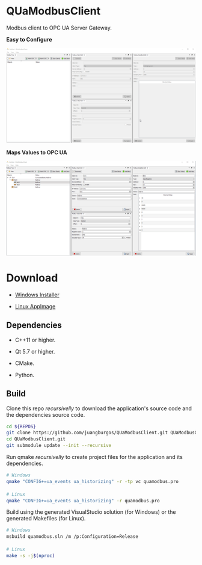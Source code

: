 # QUaModbusClient

Modbus client to OPC UA Server Gateway.

**Easy to Configure**

<p align="center">
  <img src="./res/gifs/modbus01.gif">
</p>

**Maps Values to OPC UA**

<p align="center">
  <img src="./res/gifs/modbus02.gif">
</p>


# Download

* [Windows Installer](https://github.com/juangburgos/QUaModbusClient/releases/tag/latest)

* [Linux AppImage](https://github.com/juangburgos/QUaModbusClient/releases/tag/latest)

## Dependencies

* C++11 or higher.

* Qt 5.7 or higher.

* CMake.

* Python.

## Build

Clone this repo *recursivelly* to download the application's source code and the dependencies source code.

```bash
cd ${REPOS}
git clone https://github.com/juangburgos/QUaModbusClient.git QUaModbusClient.git
cd QUaModbusClient.git
git submodule update --init --recursive
```

Run qmake *recursivelly* to create project files for the application and its dependencies.

```bash
# Windows
qmake "CONFIG+=ua_events ua_historizing" -r -tp vc quamodbus.pro

# Linux
qmake "CONFIG+=ua_events ua_historizing" -r quamodbus.pro
```

Build using the generated VisualStudio solution (for Windows) or the generated Makefiles (for Linux).

```bash
# Windows
msbuild quamodbus.sln /m /p:Configuration=Release

# Linux
make -s -j$(nproc)
```